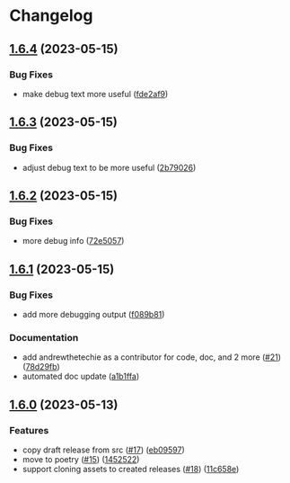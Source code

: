 # Changelog

## [1.6.4](https://github.com/andrewthetechie/gha-clone-releases/compare/v1.6.3...v1.6.4) (2023-05-15)


### Bug Fixes

* make debug text more useful ([fde2af9](https://github.com/andrewthetechie/gha-clone-releases/commit/fde2af950f908ef24b126fee195c6afe0d51a315))

## [1.6.3](https://github.com/andrewthetechie/gha-clone-releases/compare/v1.6.2...v1.6.3) (2023-05-15)


### Bug Fixes

* adjust debug text to be more useful ([2b79026](https://github.com/andrewthetechie/gha-clone-releases/commit/2b79026f3f4000fbf31c8c2824fa867f6fd65ed8))

## [1.6.2](https://github.com/andrewthetechie/gha-clone-releases/compare/v1.6.1...v1.6.2) (2023-05-15)


### Bug Fixes

* more debug info ([72e5057](https://github.com/andrewthetechie/gha-clone-releases/commit/72e5057da2e4d331ac73018374bcad64e0de1111))

## [1.6.1](https://github.com/andrewthetechie/gha-clone-releases/compare/v1.6.0...v1.6.1) (2023-05-15)


### Bug Fixes

* add more debugging output ([f089b81](https://github.com/andrewthetechie/gha-clone-releases/commit/f089b813bd82ce031013395c583ff11996502bec))


### Documentation

* add andrewthetechie as a contributor for code, doc, and 2 more ([#21](https://github.com/andrewthetechie/gha-clone-releases/issues/21)) ([78d29fb](https://github.com/andrewthetechie/gha-clone-releases/commit/78d29fb84dcbb3586e905e224729924064c05e84))
* automated doc update ([a1b1ffa](https://github.com/andrewthetechie/gha-clone-releases/commit/a1b1ffa326fa2dc5241d427e1f78287b86fac389))

## [1.6.0](https://github.com/andrewthetechie/gha-clone-releases/compare/v1.5.0...v1.6.0) (2023-05-13)


### Features

* copy draft release from src ([#17](https://github.com/andrewthetechie/gha-clone-releases/issues/17)) ([eb09597](https://github.com/andrewthetechie/gha-clone-releases/commit/eb09597f45cb93af436643846c3cf79a7b9edeb7))
* move to poetry ([#15](https://github.com/andrewthetechie/gha-clone-releases/issues/15)) ([1452522](https://github.com/andrewthetechie/gha-clone-releases/commit/1452522f0939990d4f180058886c8912ae5c75c9))
* support cloning assets to created releases ([#18](https://github.com/andrewthetechie/gha-clone-releases/issues/18)) ([11c658e](https://github.com/andrewthetechie/gha-clone-releases/commit/11c658e59405df8fd6bfece275b42a8b5d0e21f3))
